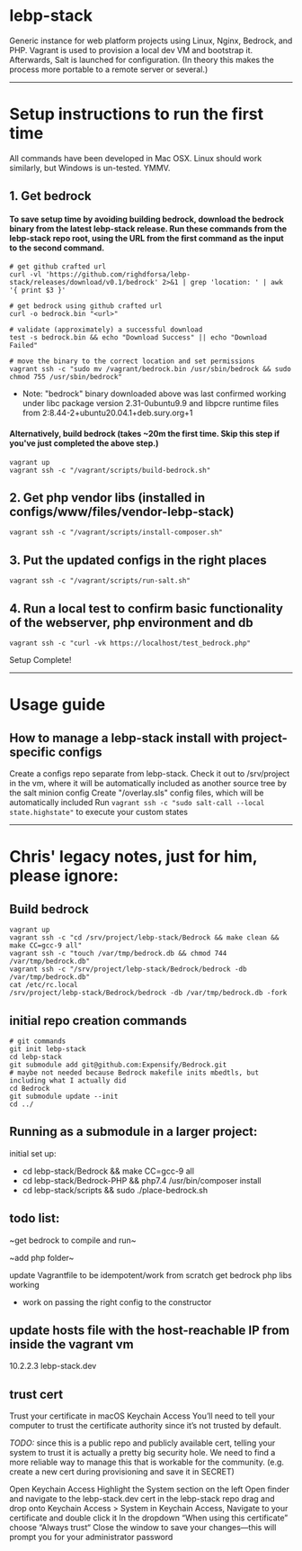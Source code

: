 # lebp-stack
Generic instance for web platform projects using Linux, Nginx, Bedrock, and PHP. Vagrant is used to provision a local dev VM and bootstrap it. Afterwards, Salt is launched for configuration. (In theory this makes the process more portable to a remote server or several.)

---
# Setup instructions to run the first time
All commands have been developed in Mac OSX. Linux should work similarly, but Windows is un-tested. YMMV.

## 1. Get bedrock
#### To save setup time by avoiding building bedrock, download the bedrock binary from the latest lebp-stack release. Run these commands from the lebp-stack repo root, using the URL from the first command as the input to the second command.
```
# get github crafted url
curl -vl 'https://github.com/righdforsa/lebp-stack/releases/download/v0.1/bedrock' 2>&1 | grep 'location: ' | awk '{ print $3 }'

# get bedrock using github crafted url
curl -o bedrock.bin "<url>"

# validate (approximately) a successful download
test -s bedrock.bin && echo "Download Success" || echo "Download Failed"

# move the binary to the correct location and set permissions
vagrant ssh -c "sudo mv /vagrant/bedrock.bin /usr/sbin/bedrock && sudo chmod 755 /usr/sbin/bedrock"
```
* Note: "bedrock" binary downloaded above was last confirmed working under libc package version 2.31-0ubuntu9.9 and libpcre runtime files from 2:8.44-2+ubuntu20.04.1+deb.sury.org+1 

#### Alternatively, build bedrock (takes ~20m the first time. Skip this step if you've just completed the above step.)
```
vagrant up
vagrant ssh -c "/vagrant/scripts/build-bedrock.sh"
```

## 2. Get php vendor libs (installed in configs/www/files/vendor-lebp-stack)
```
vagrant ssh -c "/vagrant/scripts/install-composer.sh"
```

## 3. Put the updated configs in the right places
```
vagrant ssh -c "/vagrant/scripts/run-salt.sh"
```

## 4. Run a local test to confirm basic functionality of the webserver, php environment and db
```
vagrant ssh -c "curl -vk https://localhost/test_bedrock.php"
```

Setup Complete!

---
# Usage guide
## How to manage a lebp-stack install with project-specific configs
Create a configs repo separate from lebp-stack.
Check it out to /srv/project in the vm, where it will be automatically included as another source tree by the salt minion config
Create "<role>/overlay.sls" config files, which will be automatically included
Run `vagrant ssh -c "sudo salt-call --local state.highstate"` to execute your custom states

---
# Chris' legacy notes, just for him, please ignore:
## Build bedrock
```
vagrant up
vagrant ssh -c "cd /srv/project/lebp-stack/Bedrock && make clean && make CC=gcc-9 all"
vagrant ssh -c "touch /var/tmp/bedrock.db && chmod 744 /var/tmp/bedrock.db"
vagrant ssh -c "/srv/project/lebp-stack/Bedrock/bedrock -db /var/tmp/bedrock.db" 
cat /etc/rc.local
/srv/project/lebp-stack/Bedrock/bedrock -db /var/tmp/bedrock.db -fork
```

## initial repo creation commands
```
# git commands
git init lebp-stack
cd lebp-stack
git submodule add git@github.com:Expensify/Bedrock.git
# maybe not needed because Bedrock makefile inits mbedtls, but including what I actually did
cd Bedrock
git submodule update --init
cd ../
```

## Running as a submodule in a larger project:
initial set up:
 - cd lebp-stack/Bedrock && make CC=gcc-9 all
 - cd lebp-stack/Bedrock-PHP && php7.4 /usr/bin/composer install
 - cd lebp-stack/scripts && sudo ./place-bedrock.sh

## todo list:
~get bedrock to compile and run~

~add php folder~

update Vagrantfile to be idempotent/work from scratch
get bedrock php libs working
  - work on passing the right config to the constructor

## update hosts file with the host-reachable IP from inside the vagrant vm
10.2.2.3 lebp-stack.dev

## trust cert 
Trust your certificate in macOS Keychain Access
You’ll need to tell your computer to trust the certificate authority since it’s not trusted by default.

*TODO:* since this is a public repo and publicly available cert, telling your system to trust it is actually a pretty big security hole. We need to find a more reliable way to manage this that is workable for the community. (e.g. create a new cert during provisioning and save it in SECRET)

Open Keychain Access
Highlight the System section on the left
Open finder and navigate to the lebp-stack.dev cert in the lebp-stack repo
drag and drop onto Keychain Access > System
in Keychain Access, Navigate to your certificate and double click it
In the dropdown “When using this certificate” choose “Always trust“
Close the window to save your changes—this will prompt you for your administrator password

